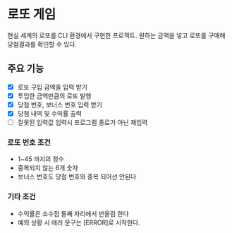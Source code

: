 # 로또 게임

현실 세계의 로또를 CLI 환경에서 구현한 프로젝트. 원하는 금액을 넣고 로또를 구매해 당첨결과를 확인할 수 있다.

## 주요 기능

- [x] 로또 구입 금액을 입력 받기
- [x] 투입한 금액만큼의 로또 발행
- [x] 당첨 번호, 보너스 번호 입력 받기
- [x] 당첨 내역 및 수익률 출력
- [ ] 잘못된 입력값 입력시 프로그램 종료가 아닌 재입력

### 로또 번호 조건

- 1~45 까지의 정수
- 중복되지 않는 6개 숫자
- 보너스 번호도 당첨 번호와 중복 되어선 안된다

### 기타 조건

- 수익률은 소수점 둘째 자리에서 반올림 한다
- 예외 상황 시 에러 문구는 [ERROR]로 시작한다.
